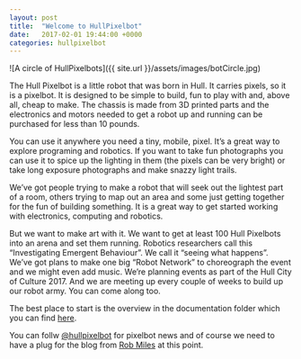 ```yaml
---
layout: post
title:  "Welcome to HullPixelbot"
date:   2017-02-01 19:44:00 +0000
categories: hullpixelbot
---
```

![A circle of HullPixelbots]({{ site.url }}/assets/images/botCircle.jpg)

The Hull Pixelbot is a little robot that was born in Hull. It carries pixels, so it is a pixelbot. It is designed to be simple to build, fun to play with and, above all, cheap to make. The chassis is made from 3D printed parts and the electronics and motors needed to get a robot up and running can be purchased for less than 10 pounds. 


You can use it anywhere you need a tiny, mobile, pixel. It’s a great way to explore programing and robotics. If you want to take fun photographs you can use it to spice up the lighting in them (the pixels can be very bright) or take long exposure photographs and make snazzy light trails. 


We’ve got people trying to make a robot that will seek out the lightest part of a room, others trying to map out an area and some just getting together for the fun of building something. It is a great way to get started working with electronics, computing and robotics.


But we want to make art with it. We want to get at least 100 Hull Pixelbots into an arena and set them running. Robotics researchers call this “Investigating Emergent Behaviour”. We call it “seeing what happens”. We’ve got plans to make one big “Robot Network” to choreograph the event and we might even add music. We’re planning events as part of the Hull City of Culture 2017. And we are meeting up every couple of weeks to build up our robot army. You can come along too.

The best place to start is the overview in the documentation folder which you can find [here](https://github.com/HullPixelbot/Documentation).

You can follw [@hullpixelbot](https://twitter.com/hullpixelbot) for pixelbot news and of course we need to have a plug for the blog from [Rob Miles](http://www.robmiles.com) at this point.
